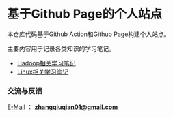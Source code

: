 # 基于Github Page的个人站点

本仓库代码基于Github Action和Github Page构建个人站点。

主要内容用于记录各类知识的学习笔记。

- [Hadoop相关学习笔记](https://zhangchaney.github.io/hadoop-note)
- [Linux相关学习笔记](https://zhangchaney.github.io/linux-note)

### 交流与反馈
[E-Mail](zhangqiuqian01@gmail.com) ： **zhangqiuqian01@gmail.com**
